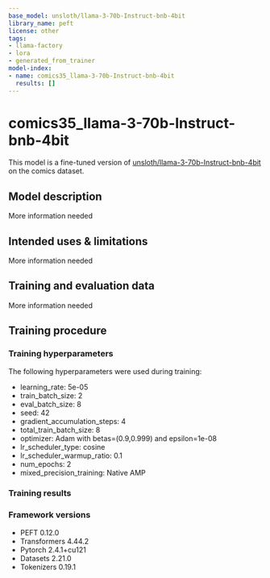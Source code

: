 ```yaml
---
base_model: unsloth/llama-3-70b-Instruct-bnb-4bit
library_name: peft
license: other
tags:
- llama-factory
- lora
- generated_from_trainer
model-index:
- name: comics35_llama-3-70b-Instruct-bnb-4bit
  results: []
---
```


<!-- This model card has been generated automatically according to the information the Trainer had access to. You
should probably proofread and complete it, then remove this comment. -->

# comics35_llama-3-70b-Instruct-bnb-4bit

This model is a fine-tuned version of [unsloth/llama-3-70b-Instruct-bnb-4bit](https://huggingface.co/unsloth/llama-3-70b-Instruct-bnb-4bit) on the comics dataset.

## Model description

More information needed

## Intended uses & limitations

More information needed

## Training and evaluation data

More information needed

## Training procedure

### Training hyperparameters

The following hyperparameters were used during training:
- learning_rate: 5e-05
- train_batch_size: 2
- eval_batch_size: 8
- seed: 42
- gradient_accumulation_steps: 4
- total_train_batch_size: 8
- optimizer: Adam with betas=(0.9,0.999) and epsilon=1e-08
- lr_scheduler_type: cosine
- lr_scheduler_warmup_ratio: 0.1
- num_epochs: 2
- mixed_precision_training: Native AMP

### Training results



### Framework versions

- PEFT 0.12.0
- Transformers 4.44.2
- Pytorch 2.4.1+cu121
- Datasets 2.21.0
- Tokenizers 0.19.1
